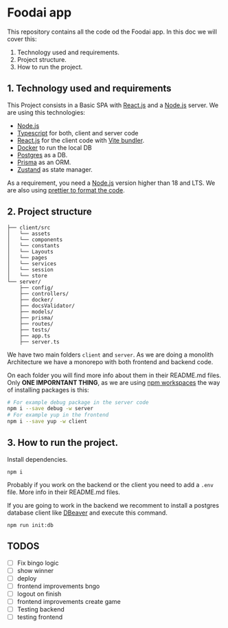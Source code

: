 # Foodai app

This repository contains all the code od the Foodai app. In this doc we will cover this:

1. Technology used and requirements.
2. Project structure.
3. How to run the project.

## 1. Technology used and requirements

This Project consists in a Basic SPA with [React.js](https://react.dev/) and a [Node.js](https://nodejs.org/en/) server. We are using this technologies:

- [Node.js](https://nodejs.org/en/)
- [Typescript](https://www.typescriptlang.org/) for both, client and server code
- [React.js](https://react.dev/) for the client code with [Vite bundler](https://vitejs.dev/).
- [Docker](https://www.docker.com/) to run the local DB
- [Postgres](https://www.postgresql.org/) as a DB.
- [Prisma](https://www.prisma.io/) as an ORM.
- [Zustand](https://docs.pmnd.rs/zustand/getting-started/introduction) as state manager.

As a requirement, you need a [Node.js](https://nodejs.org/en/) version higher than 18 and LTS. We are also using [prettier to format the code](https://marketplace.visualstudio.com/items?itemName=esbenp.prettier-vscode).

## 2. Project structure

```
├── client/src
│   └── assets
│   └── components
│   └── constants
│   └── Layouts
│   └── pages
│   └── services
│   └── session
│   └── store
└── server/
    ├── config/
    ├── controllers/
    ├── docker/
    ├── docsValidator/
    ├── models/
    ├── prisma/
    ├── routes/
    ├── tests/
    ├── app.ts
    ├── server.ts
```

We have two main folders `client` and `server`. As we are doing a monolith Architecture we have a monorepo with both frontend and backend code.

On each folder you will find more info about them in their README.md files. Only **ONE IMPORNTANT THING**, as we are using [npm workspaces](https://docs.npmjs.com/cli/v7/using-npm/workspaces) the way of installing packages is this:

```bash
# For example debug package in the server code
npm i --save debug -w server
# For example yup in the frontend
npm i --save yup -w client
```

## 3. How to run the project.

Install dependencies.

```
npm i
```

Probably if you work on the backend or the client you need to add a `.env` file. More info in their README.md files.

If you are going to work in the backend we recomment to install a postgres database client like [DBeaver](https://dbeaver.io/) and execute this command.

```
npm run init:db
```

## TODOS

- [ ] Fix bingo logic
- [ ] show winner
- [ ] deploy
- [ ] frontend improvements bngo
- [ ] logout on finish
- [ ] frontend improvements create game
- [ ] Testing backend
- [ ] testing frontend

